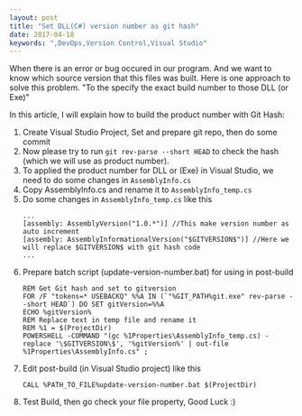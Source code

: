 ```yaml
---
layout: post
title: "Set DLL(C#) version number as git hash"
date: 2017-04-18
keywords: ",DevOps,Version Control,Visual Studio"
---
```


When there is an error or bug occured in our program.
And we want to know which source version that this files was built.
Here is one approach to solve this problem. 
"To the specify the exact build number to those DLL (or Exe)"

In this article, I will explain how to build the product number with Git Hash:

 1. Create Visual Studio Project, Set and prepare git repo, then do some commit
 2. Now please try to run `git rev-parse --short HEAD` to check the hash (which we will use as product number).
 3. To applied the product number for DLL or (Exe) in Visual Studio, we need to do some changes in `AssemblyInfo.cs`
 4. Copy AssemblyInfo.cs and rename it to `AssemblyInfo_temp.cs`
 5. Do some changes in `AssemblyInfo_temp.cs` like this
     ```
     ...
     [assembly: AssemblyVersion("1.0.*")] //This make version number as auto increment
     [assembly: AssemblyInformationalVersion("$GITVERSION$")] //Here we will replace $GITVERSION$ with git hash code
     ...
     ```
 6. Prepare batch script (update-version-number.bat) for using in post-build
     ```
     REM Get Git hash and set to gitversion
     FOR /F "tokens=* USEBACKQ" %%A IN (`"%GIT_PATH%git.exe" rev-parse --short HEAD`) DO SET gitVersion=%%A
     ECHO %gitVersion%
     REM Replace text in temp file and rename it 
     REM %1 = $(ProjectDir)
     POWERSHELL -COMMAND "(gc %1Properties\AssemblyInfo_temp.cs) -replace '\$GITVERSION\$', '%gitVersion%' | out-file %1Properties\AssemblyInfo.cs" ;
     ```
 7. Edit post-build (in Visual Studio project) like this
     ```
     CALL %PATH_TO_FILE%update-version-number.bat $(ProjectDir)
     ```
 8. Test Build, then go check your file property, Good Luck :)
